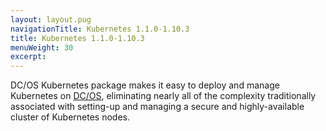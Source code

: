 ```yaml
---
layout: layout.pug
navigationTitle: Kubernetes 1.1.0-1.10.3
title: Kubernetes 1.1.0-1.10.3
menuWeight: 30
excerpt:
---
```


<!-- This source repo for this topic is https://github.com/mesosphere/dcos-kubernetes -->


DC/OS Kubernetes package makes it easy to deploy and manage Kubernetes on [DC/OS](https://mesosphere.com/product/), eliminating nearly all of the complexity traditionally associated with setting-up and managing a secure and highly-available cluster of Kubernetes nodes.
